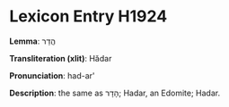 # Lexicon Entry H1924

**Lemma**: הֲדַר

**Transliteration (xlit)**: Hădar

**Pronunciation**: had-ar'

**Description**:
the same as הָדָר; Hadar, an Edomite; Hadar.

